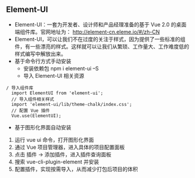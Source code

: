 ##  Element-UI

- Element-UI：一套为开发者、设计师和产品经理准备的基于 Vue 2.0 的桌面端组件库。官网地址为： http://element-cn.eleme.io/#/zh-CN
- Element-UI，可以让我们不在过度的关注于样式，因为提供了一些标准的组件，有一些漂亮的样式。这样就可以让我们从繁琐、工作量大、工作难度低的样式编写中解放出来。
- 基于命令行方式手动安装
  - 安装依赖包 npm i element-ui –S
  - 导入 Element-UI 相关资源

~~~
/ 导入组件库
  import ElementUI from 'element-ui';
  // 导入组件相关样式
  import 'element-ui/lib/theme-chalk/index.css';
  // 配置 Vue 插件
  Vue.use(ElementUI);
~~~

- 基于图形化界面自动安装

1. 运行 vue ui 命令，打开图形化界面
2. 通过 Vue 项目管理器，进入具体的项目配置面板
3. 点击 插件 -> 添加插件，进入插件查询面板
4. 搜索 vue-cli-plugin-element 并安装
5. 配置插件，实现按需导入，从而减少打包后项目的体积